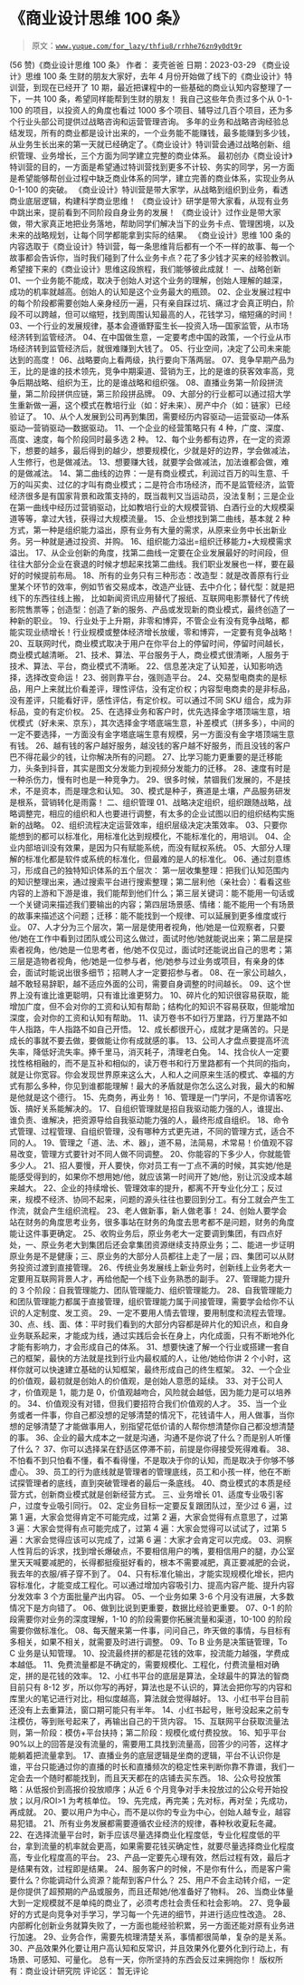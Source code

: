 # 《商业设计思维 100 条》

> 原文：[`www.yuque.com/for_lazy/thfiu8/rrhhe76zn9y0dt9r`](https://www.yuque.com/for_lazy/thfiu8/rrhhe76zn9y0dt9r)

<ne-h2 id="f9ddf3eb" data-lake-id="f9ddf3eb"><ne-heading-ext><ne-heading-anchor></ne-heading-anchor><ne-heading-fold></ne-heading-fold></ne-heading-ext><ne-heading-content><ne-text id="u1532f126">(56 赞)《商业设计思维 100 条》</ne-text></ne-heading-content></ne-h2> <ne-p id="uc8560395" data-lake-id="uc8560395"><ne-text id="u3aa10446">作者： 麦壳爸爸</ne-text></ne-p> <ne-p id="u8d182ea8" data-lake-id="u8d182ea8"><ne-text id="u9f0a35e5">日期：2023-03-29</ne-text></ne-p> <ne-p id="u5ac6a23a" data-lake-id="u5ac6a23a"><ne-text id="u05767a2d">《商业设计》思维 100 条</ne-text></ne-p> <ne-p id="u77d012f9" data-lake-id="u77d012f9"><ne-text id="u887ac02e">生财的朋友大家好，去年 4 月份开始做了线下的《商业设计》特训营，到现在已经开了 10 期，最近把课程中的一些基础的商业认知内容整理了一下，一共 100 条，希望同样能帮到生财的朋友！</ne-text></ne-p> <ne-p id="u64fd4323" data-lake-id="u64fd4323"><ne-text id="u784e041c">我自己这些年负责过多个从 0-1-100 的项目，以投资人的角度也看过 1000 多个项目、辅导过几百个项目，还为多个行业头部公司提供过战略咨询和运营管理咨询。</ne-text></ne-p> <ne-p id="ufead9c15" data-lake-id="ufead9c15"><ne-text id="u58530a5a">多年的业务和战略咨询经验总结发现，所有的商业都是设计出来的，一个业务能不能赚钱，最多能赚到多少钱，从业务生长出来的第一天就已经确定了。《商业设计》特训营会通过战略创新、组织管理、业务增长，三个方面为同学建立完整的商业体系。</ne-text></ne-p> <ne-p id="u67c8e45a" data-lake-id="u67c8e45a"><ne-text id="ucf5787f9">最初创办《商业设计》特训营的目的，一方面是希望通过特训营找到更多不计较、务实的同学，另一方面是希望能够帮创业过程中缺乏商业体系的同学，建立完善的商业体系，实现业务从 0-1-100 的突破。</ne-text></ne-p> <ne-p id="ud5153f54" data-lake-id="ud5153f54"><ne-text id="udf53d794">《商业设计》特训营是带大家学，从战略到组织到业务，看透商业底层逻辑，构建科学商业思维！</ne-text></ne-p> <ne-p id="u5aab4537" data-lake-id="u5aab4537"><ne-text id="u907181f6">《商业设计》研学是带大家看，从现有业务中跳出来，提前看到不同阶段自身业务的发展！</ne-text></ne-p> <ne-p id="u32f310e6" data-lake-id="u32f310e6"><ne-text id="ua0e63659">《商业设计》过作业是带大家做，带大家真正地把业务落地，帮助同学们解决当下的业务卡点、管理困境，以及未来的战略规划，让每个同学都能拿到实际的结果。</ne-text></ne-p> <ne-p id="ua0eee361" data-lake-id="ua0eee361"><ne-text id="u13aeb9ab">《商业设计》思维 100 条的内容选取于《商业设计》特训营，每一条思维背后都有一个不一样的故事、每一个故事都会告诉你，当时我们碰到了什么业务卡点？花了多少钱才买来的经验教训。</ne-text></ne-p> <ne-p id="ucdcea78f" data-lake-id="ucdcea78f"><ne-text id="u0240c4a8">希望接下来的《商业设计》思维这段旅程，我们能够彼此成就！</ne-text></ne-p> <ne-p id="u8129b239" data-lake-id="u8129b239"><ne-text id="u6d389706">一、战略创新</ne-text></ne-p> <ne-p id="u5d9f0c31" data-lake-id="u5d9f0c31"><ne-text id="u7a541123">01、一个业务能不能成，取决于创始人对这个业务的理解，创始人理解的越深，成功的机率就越高。创始人的认知是这个业务最大的瓶颈。</ne-text></ne-p> <ne-p id="ue3b473db" data-lake-id="ue3b473db"><ne-text id="u0311c578">02、企业发展过程中的每个阶段都需要创始人亲身经历一遍，只有亲自踩过坑、痛过才会真正明白，阶段不可以跨越，但可以缩短，找到周围认知最高的人，花钱学习，缩短痛的时间！</ne-text></ne-p> <ne-p id="ubd58613a" data-lake-id="ubd58613a"><ne-text id="u882b377a">03、一个行业的发展规律，基本会遵循野蛮生长—投资入场—国家监管，从市场经济转到监管经济。</ne-text></ne-p> <ne-p id="ueaab9468" data-lake-id="ueaab9468"><ne-text id="ucfb3d240">04、在中国做生意，一定要考虑中国的政策，一个行业从市场经济转到监管经济后，就很难赚到大钱了。</ne-text></ne-p> <ne-p id="u8c9e3a08" data-lake-id="u8c9e3a08"><ne-text id="u6bb73d2e">05、行业空间，决定了公司未来能达到的高度！</ne-text></ne-p> <ne-p id="u9e88c8fd" data-lake-id="u9e88c8fd"><ne-text id="u4657a505">06、战略要向上看两级，执行要向下落两层。</ne-text></ne-p> <ne-p id="u9a6ef223" data-lake-id="u9a6ef223"><ne-text id="u86b27474">07、竞争早期产品为王，比的是谁的技术领先，竞争中期渠道、营销为王，比的是谁的获客效率高，竞争后期战略、组织为王，比的是谁战略和组织强。</ne-text></ne-p> <ne-p id="u403a2416" data-lake-id="u403a2416"><ne-text id="u79ca207d">08、直播业务第一阶段拼流量，第二阶段拼供应链，第三阶段拼品牌。</ne-text></ne-p> <ne-p id="ud2e4bd62" data-lake-id="ud2e4bd62"><ne-text id="u8747aeb7">09、大部分的行业都可以通过招大学生重新做一遍，这个模式在教培行业（如：好未来）、房产中介（如：链家）已经验证了。</ne-text></ne-p> <ne-p id="u52def0b8" data-lake-id="u52def0b8"><ne-text id="ubd15a06c">10、从个人发展到公司再到集团，需要经历内容驱动—运营驱动—体系驱动—营销驱动—数据驱动。</ne-text></ne-p> <ne-p id="u43965ac8" data-lake-id="u43965ac8"><ne-text id="uc9c1b2ec">11、一个企业的经营策略只有 4 种，广度、深度、高度、速度，每个阶段同时最多选 2 种。</ne-text></ne-p> <ne-p id="uab0f7a5a" data-lake-id="uab0f7a5a"><ne-text id="ub4cda5a8">12、每个业务都有边界，在一定的资源下，想要的越多，最后得到的越少，想要规模化，少就是好的边界，学会做减法，人生修行，也是做减法。</ne-text></ne-p> <ne-p id="u8231a87f" data-lake-id="u8231a87f"><ne-text id="u3704a68d">13、想要赚大钱，就要学会做减法，加法谁都会做，难的是做减法。</ne-text></ne-p> <ne-p id="uf87604f0" data-lake-id="uf87604f0"><ne-text id="u7f2a21f1">14、第二曲线的边界：一是有商业模式，利润过百万的叫生意、千万的叫买卖、过亿的才叫有商业模式；二是符合市场经济，而不是监管经济，监管经济很多是有国家背景和政策支持的，既当裁判又当运动员，没法复制；三是企业在第一曲线中经历过营销驱动，比如教培行业的大规模营销、白酒行业的大规模渠道等等，拿过大钱，获得过大规模流量。</ne-text></ne-p> <ne-p id="ue8137435" data-lake-id="ue8137435"><ne-text id="u1330672e">15、企业想找到第二曲线，基本就 2 种方式，第一种是组织能力溢出，原有业务有大量的需求，从原来业务中长出新业务。另一种就是通过投资、并购。</ne-text></ne-p> <ne-p id="u3dbbfbca" data-lake-id="u3dbbfbca"><ne-text id="u62aa560a">16、组织能力溢出=组织迁移能力+大规模需求溢出。</ne-text></ne-p> <ne-p id="u4fc94931" data-lake-id="u4fc94931"><ne-text id="ud3b43d6b">17、从企业创新的角度，找第二曲线一定要在企业发展最好的时间段，但往往大部分企业在衰退的时候才想起来找第二曲线。我们职业发展也一样，要在最好的时候提前布局。</ne-text></ne-p> <ne-p id="u61c49aaa" data-lake-id="u61c49aaa"><ne-text id="ub2eb41f9">18、所有的业务只有三种形态：改造型：就是改善原有行业里某个环节的效率，例如节省交易成本，改造产业链、去中介化；替代型：就是把线下的东西往线上搬， 比如新闻资讯应用替代了报纸、互联网电影票替代了传统影院售票等；创造型：创造了新的服务、产品或发现新的商业模式，最终创造了一种新的职业。</ne-text></ne-p> <ne-p id="ue6c3c5f3" data-lake-id="ue6c3c5f3"><ne-text id="ub021e3cc">19、行业处于上升期，非零和博弈，不管企业有没有竞争战略，都能实现业绩增长！行业规模或整体经济增长放缓，零和博弈，一定要有竞争战略！</ne-text></ne-p> <ne-p id="ub1155766" data-lake-id="ub1155766"><ne-text id="ufea274e1">20、互联网时代，商业模式取决于用户在你平台上的停留时间，停留时间越长，商业模式越清晰。</ne-text></ne-p> <ne-p id="ud0472448" data-lake-id="ud0472448"><ne-text id="ufb6bde6c">21、技术、算法、平台服务于人，商业模式很清晰，人服务于技术、算法、平台，商业模式不清晰。</ne-text></ne-p> <ne-p id="u1409c853" data-lake-id="u1409c853"><ne-text id="u86d600e2">22、信息差决定了认知差，认知影响选择，选择改变命运！</ne-text></ne-p> <ne-p id="u88285f6f" data-lake-id="u88285f6f"><ne-text id="u4536118d">23、弱则靠平台，强则造平台。</ne-text></ne-p> <ne-p id="u60b84122" data-lake-id="u60b84122"><ne-text id="u385aab73">24、交易型电商卖的是标品，用户上来就比价看差评，理性评估，没有定价权；内容型电商卖的是非标品，没有差评，只能看好评，感性评估，有定价权。可以通过不同 SKU 组合，成为非标品，变的有定价权。</ne-text></ne-p> <ne-p id="ub6982762" data-lake-id="ub6982762"><ne-text id="u4b3cca7a">25、在选择业务和客户时，优先选择金字塔顶端生意，培优模式（好未来、京东），其次选择金字塔底端生意，补差模式（拼多多），中间的一定不要选择，一方面没有金字塔底端生意有规模，另一方面没有金字塔顶端生意有钱。</ne-text></ne-p> <ne-p id="u2ada079a" data-lake-id="u2ada079a"><ne-text id="u75e2523f">26、越有钱的客户越好服务，越没钱的客户越不好服务，而且没钱的客户巴不得花最少的钱，让你解决所有的问题。</ne-text></ne-p> <ne-p id="u00227ceb" data-lake-id="u00227ceb"><ne-text id="u14266119">27、比学习能力更重要的是迁移能力，头条到抖音，其实是图文分发能力到视频分发能力的迁移。</ne-text></ne-p> <ne-p id="u4f4fd81c" data-lake-id="u4f4fd81c"><ne-text id="u765d56e2">28、速度有时是一种杀伤力，慢有时也是一种竞争力。</ne-text></ne-p> <ne-p id="u22d47b59" data-lake-id="u22d47b59"><ne-text id="u4cc83675">29、很多时候，禁锢我们发展的，不是技术，不是资本，而是理念和认知。</ne-text></ne-p> <ne-p id="ud136f841" data-lake-id="ud136f841"><ne-text id="uf3460fe9">30、模式是种子，赛道是土壤，产品服务研发是根系，营销转化是雨露！</ne-text></ne-p> <ne-p id="u42904c7d" data-lake-id="u42904c7d"><ne-text id="u94cf8d4d">二、组织管理</ne-text> <ne-text id="u3d369cae">01、战略决定组织，组织跟随战略，战略调整完，相应的组织和人也要进行调整，有太多的企业试图以旧的组织结构实施新的战略。</ne-text></ne-p> <ne-p id="u1de1710d" data-lake-id="u1de1710d"><ne-text id="u438a9477">02、组织流程决定运营效率，组织层级决定决策效率。</ne-text></ne-p> <ne-p id="u13fda41a" data-lake-id="u13fda41a"><ne-text id="u0a45dc30">03、只要你能想到的都可以标准化，用标准化达到规模化，不能标准化的，用培训。</ne-text></ne-p> <ne-p id="ub95fafa3" data-lake-id="ub95fafa3"><ne-text id="u032a7054">04、企业内部培训没有效果，是因为只有赋能系统，而没有赋权系统。</ne-text></ne-p> <ne-p id="ucf69c61a" data-lake-id="ucf69c61a"><ne-text id="uf935d561">05、大部分人理解的标准化都是软件或系统的标准化，但最难的是人的标准化。</ne-text></ne-p> <ne-p id="u0e9af189" data-lake-id="u0e9af189"><ne-text id="u2eb8b0bf">06、通过刻意练习，形成自己的独特知识体系的五个层次： 第一层收集整理：把我们认知范围内的知识整理出来，通过搜索平台进行搜索整理；第二层利他（亲社会）：看看这些内容的上游和下游是谁，我们能帮到他们什么；第三层关键词：能不能用一句话或一个关键词来描述我们要输出的内容；第四层场景感、情绪：能不能用一个有场景的故事来描述这个问题；迁移：能不能找到一个规律、可以延展到更多维度或行业。</ne-text></ne-p> <ne-p id="u4216508b" data-lake-id="u4216508b"><ne-text id="u9e2a64ef">07、人才分为三个层次，第一层是使用者视角，他/她是一位观察者，只要他/她在工作中看到过团队或公司这么做过，面试时他/她就能说出来；第二层是探索者视角，他/她是一位思考者，他/她不仅见过，面试时还能说出自己的思考；第三层是造物者视角，他/她是一位参与者，他/她参与过业务或项目，有亲身的体会，面试时能说出很多细节；招聘人才一定要招参与者。</ne-text></ne-p> <ne-p id="u506a6c25" data-lake-id="u506a6c25"><ne-text id="u64b0d82d">08、在一家公司越久，越不敢轻易辞职，越不适应外面的公司，需要自身调整的时间越长。</ne-text></ne-p> <ne-p id="u3a7693af" data-lake-id="u3a7693af"><ne-text id="u1f71fb59">09、这个世界上没有谁比谁更聪明，只有谁比谁更努力。</ne-text></ne-p> <ne-p id="u3f7115ee" data-lake-id="u3f7115ee"><ne-text id="ud972d353">10、碎片化的知识很容易获取，能增加广度，但不会对你的工资和认知有帮助；结构化的知识不容易获取，但能增加深度，会对你的工资和认知有帮助。</ne-text></ne-p> <ne-p id="uc7fb0b0f" data-lake-id="uc7fb0b0f"><ne-text id="u4fa6f6ad">11、读万卷书不如行万里路，行万里路不如牛人指路，牛人指路不如自己开悟。</ne-text></ne-p> <ne-p id="u7d1b989c" data-lake-id="u7d1b989c"><ne-text id="u66099d12">12、成长都很开心，成就才是痛苦的。只是成长的事就不要去做，要做能让你有成就感的事。</ne-text></ne-p> <ne-p id="u4158b2e9" data-lake-id="u4158b2e9"><ne-text id="u05576a4c">13、公司人才盘点要提高坏流失率，降低好流失率。捧千里马，消灭耗子，清理老白兔。</ne-text></ne-p> <ne-p id="u70ab6b01" data-lake-id="u70ab6b01"><ne-text id="uc6588cfe">14、找合伙人一定要找性格相融的，而不是互补和相似的，读万卷书和行万里路都有一个共同的指向，就是让你宽容。你会发现世界原来这么大，人和人之间原来生活的模式、幸福的方式有那么多种，你见到谁都能理解！最大的矛盾就是你怎么这么对我，最大的和解是他就是这个德行。</ne-text></ne-p> <ne-p id="uc2f922e3" data-lake-id="uc2f922e3"><ne-text id="u9f83647e">15、先商务，再业务！</ne-text></ne-p> <ne-p id="u7aba4905" data-lake-id="u7aba4905"><ne-text id="ua285d62a">16、管理是一门学问，不是你请客吃饭、搞好关系能解决的。</ne-text></ne-p> <ne-p id="u862a431a" data-lake-id="u862a431a"><ne-text id="u1d3d34f6">17、自组织管理就是招自我驱动能力强的人，谁提出、谁负责、谁解决，把资源导给自我驱动能力强的人，最终形成自组织。</ne-text></ne-p> <ne-p id="ue82a12d4" data-lake-id="ue82a12d4"><ne-text id="u3ae7d767">18、命令式管理、过程管理、自组织管理，没有哪种方式更先进，不同的管理方式，适合不同的人。</ne-text></ne-p> <ne-p id="u519f4b30" data-lake-id="u519f4b30"><ne-text id="u89dcfa35">19、管理之「道、法、术、器」，道不易，法简易，术常易！价值观不容易改变，管理方式要针对不同人做不同调整。</ne-text></ne-p> <ne-p id="u076b8bd0" data-lake-id="u076b8bd0"><ne-text id="u96e94d25">20、你能容的下多少人，你就能管多少人。</ne-text></ne-p> <ne-p id="ueda11e4e" data-lake-id="ueda11e4e"><ne-text id="ue1795a3a">21、招人要慢，开人要快，你对员工有一丁点不满的时候，其实她/他是能感受得到的，如果你不想用她/他，就应该第一时间开了她/他，别让沉没成本越来越大。</ne-text></ne-p> <ne-p id="u9e22d30b" data-lake-id="u9e22d30b"><ne-text id="ud7c3e2fb">22、企业的持续增长、管理效率的提升，都离不开专业化分工；反过来，规模不经济、协同不起来，问题的源头往往也要回到分工。有分工就会产生工作流，就会产生组织流程。</ne-text></ne-p> <ne-p id="u6f0aa21c" data-lake-id="u6f0aa21c"><ne-text id="ud079f462">23、老人做新事，新人做老事！</ne-text></ne-p> <ne-p id="ub035d253" data-lake-id="ub035d253"><ne-text id="u5204bec1">24、创始人要学会站在财务的角度思考业务，很多事站在财务的角度去思考都不是问题，财务的角度能让这件事更确定。</ne-text></ne-p> <ne-p id="ucf50e9a6" data-lake-id="ucf50e9a6"><ne-text id="u5906d770">25、收购业务后，原业务老大一定要调到集团，有四点好处，一、原业务老大到集团后还会拿集团资源继续支持原业务；二、能进一步证明原业务是不是健康；三、原业务的大部分人员都往上走了一层；四、集团可以从财务投资过渡到直接管理。</ne-text></ne-p> <ne-p id="u540f8d20" data-lake-id="u540f8d20"><ne-text id="u338b9073">26、传统业务发展线上新业务时，创新线上业务老大一定要用互联网背景人才，再给他配一个线下业务熟悉的副手。</ne-text></ne-p> <ne-p id="u17f9d76c" data-lake-id="u17f9d76c"><ne-text id="u32a90e7d">27、管理能力提升的 3 个阶段：自我管理能力、团队管理能力、组织管理能力。</ne-text> <ne-text id="u3ac232f4">28、自我管理能力和团队管理能力都属于直接管理，组织管理能力属于间接管理，需要学会给你不认识的人定制度、发工资。</ne-text></ne-p> <ne-p id="u94c81ad2" data-lake-id="u94c81ad2"><ne-text id="uebb82805">29、一定不要用人情去管理，要用制度和流程去管理。</ne-text></ne-p> <ne-p id="u774303e9" data-lake-id="u774303e9"><ne-text id="u3b1e24f9">30、点、线、面、体：平时我们看到的大部分内容都是碎片化的知识点，和自身业务联系起来，才能成为线，通过实践后会长在身上，内化成面，只有不断地外化才能有影响力，才会形成自己的体系。</ne-text></ne-p> <ne-p id="uea0b843c" data-lake-id="uea0b843c"><ne-text id="u1396bac4">31、想要快速了解一个行业或搭建一套自己的框架，最快的方法就是找到行业内最权威的人，让他/她给你讲 2 个小时，这样你就可以快速建立基础的认知框架，最终形成自己的终生框架。</ne-text></ne-p> <ne-p id="uc82cf628" data-lake-id="uc82cf628"><ne-text id="u0e2f4a46">32、一个企业的价值观，最初就是创始人的价值观，是创始人意愿的延续。</ne-text></ne-p> <ne-p id="ueb03eb7d" data-lake-id="ueb03eb7d"><ne-text id="uf5a7f521">33、对于公司人才，价值观是 1，能力是 0，价值观越吻合，风险就会越低，因为能力是可以培养的。</ne-text></ne-p> <ne-p id="ud7bab4e2" data-lake-id="ud7bab4e2"><ne-text id="uccb18abf">34、价值观没有对错，但我们要招符合我们价值观的人才。</ne-text></ne-p> <ne-p id="u8ce5f4e3" data-lake-id="u8ce5f4e3"><ne-text id="ua7676129">35、当一个业务或者一件事，你自己都没想的足够清楚的情况下，花钱请牛人，用人做事，当你想的足够清楚了才能做事用人，别指望花低价请的人帮你想清楚你自己都没想清楚的事。</ne-text></ne-p> <ne-p id="u6fe17179" data-lake-id="u6fe17179"><ne-text id="u3206b319">36、企业的最大成本之一就是沟通，沟通不是你说了什么？而是别人听懂了什么？</ne-text> <ne-text id="u12ce953a">37、你可以选择呆在舒适区停滞不前，前提是你得接受死得难看。</ne-text></ne-p> <ne-p id="ud0f3bf1f" data-lake-id="ud0f3bf1f"><ne-text id="u1cfea6b0">38、不怕看不到只怕看不懂，看不看得懂，不是取决于你的认知，而是取决于你够不够虚心。</ne-text></ne-p> <ne-p id="u04b79879" data-lake-id="u04b79879"><ne-text id="uc15f3bb5">39、员工的行为底线就是管理者的管理底线，员工和小孩一样，他在不断试探管理者的底线，直到突破管理者的最后一条底线。</ne-text></ne-p> <ne-p id="u00782580" data-lake-id="u00782580"><ne-text id="u78f2dd2c">40、商业模式的本质是经营方式，创新商业模式就是创新经营方式。</ne-text></ne-p> <ne-p id="u287c36f0" data-lake-id="u287c36f0"><ne-text id="u2cad31fa">三、业务增长</ne-text></ne-p> <ne-p id="u5504c07d" data-lake-id="u5504c07d"><ne-text id="u23f297af">01、适度专业吸引客户，过度专业吸引同行。</ne-text></ne-p> <ne-p id="u763b4df0" data-lake-id="u763b4df0"><ne-text id="uf0f2c09e">02、定业务目标一定要反复跟团队过，至少过 6 遍，过第 1 遍，大家会觉得肯定不可能完成，过第 2 遍，大家会觉得有点意思了，过第 3 遍：大家会觉得有点可能完成了，过第 4 遍：大家会觉得可以试试了，过第 5 遍：大家会觉得应该可以完成了，过第 6 遍：大家才会肯定可以完成。</ne-text></ne-p> <ne-p id="u8d978b2d" data-lake-id="u8d978b2d"><ne-text id="ue67c5987">03、洞察人性背后的诉求，找到增长爆破点，不要相信用户的嘴，要相信用户的腿，办公室里天天喊要减肥的，长得都挺瘦挺好看的，根本不需要减肥，真正要减肥的会说，我去年的衣服/裤子穿不到了。</ne-text></ne-p> <ne-p id="u49b909a6" data-lake-id="u49b909a6"><ne-text id="ub47dcf60">04、只有标准化输出，才能实现规模化增长，把内容标准化，才能变成工程化。可以通过增加内容吸引力、提高内容产能、提升内容分发效率 3 个方面批量产出内容。</ne-text></ne-p> <ne-p id="ua52747a9" data-lake-id="ua52747a9"><ne-text id="u8a8567a1">05、一个业务如果 3-6 个月没有进展，大多数情况下是方向错了。</ne-text></ne-p> <ne-p id="ud2434754" data-lake-id="ud2434754"><ne-text id="ua6ccf5c5">06、做到比说到更重要，数据比经验更重要。</ne-text></ne-p> <ne-p id="u5fc639a1" data-lake-id="u5fc639a1"><ne-text id="u13d73515">07、0-1 的阶段需要你对业务的深度理解，1-10 的阶段需要你拓展流量和渠道，10-100 的阶段需要你做标准化。</ne-text></ne-p> <ne-p id="ua9e26a1c" data-lake-id="ua9e26a1c"><ne-text id="u6d52ac2e">08、每天醒来第一件事，问问自己，昨天做的事情，与目标有多相关，如果不相关，就需要及时进行调整。</ne-text></ne-p> <ne-p id="ub143577b" data-lake-id="ub143577b"><ne-text id="uc693283a">09、To B 业务是决策链管理，To C 业务是认知管理。</ne-text></ne-p> <ne-p id="ueeb74bb2" data-lake-id="ueeb74bb2"><ne-text id="u17654ce8">10、投流最终拼的都是花钱的效率，投流能力越强，学费成本越低。</ne-text></ne-p> <ne-p id="uc98c0962" data-lake-id="uc98c0962"><ne-text id="ube7de911">11、免费流量都是不确定的，需要规模化、工程化，付费流量相对确定，拼的是花钱的效率。</ne-text></ne-p> <ne-p id="ufdb7da6c" data-lake-id="ufdb7da6c"><ne-text id="ue92985cd">12、小红书平台的底层是算法，全球最牛的算法的智商目前只有 8-12 岁，所以你写的再好，算法也是不认识的，算法会把你写的内容和库里火的笔记进行对比，相似度越高，算法就会觉得越好。</ne-text></ne-p> <ne-p id="u63b3ccd4" data-lake-id="u63b3ccd4"><ne-text id="u9641f65d">13、小红书平台目前还没有上去重算法，窗口期可能只有半年。</ne-text></ne-p> <ne-p id="u62a141e4" data-lake-id="u62a141e4"><ne-text id="u26b65204">14、小红书起号，账号没起来之前专注模仿，等到账号起来了，再输出自己的干货内容。</ne-text></ne-p> <ne-p id="uf3ae0e59" data-lake-id="uf3ae0e59"><ne-text id="u91216111">15、互联网平台获取流量法则，第一阶段：模仿+平台扶持；第二阶段：规模化或付费投放。</ne-text></ne-p> <ne-p id="ue422f644" data-lake-id="ue422f644"><ne-text id="u41384f70">16、知乎平台 90%以上的回答是没有流量的，需要用工具找到流量高，回答少的问答，这样才能躺着把流量拿到。</ne-text></ne-p> <ne-p id="uae936326" data-lake-id="uae936326"><ne-text id="u3c09eac8">17、直播业务的底层逻辑是坐商的逻辑，平台不认识你是谁，平台只能通过你的直播的时长和直播频次的稳定性来判断你靠不靠谱，我们一定会去一个随时都能找到，而且天天都在的店铺去买东西。</ne-text></ne-p> <ne-p id="ubf39cf19" data-lake-id="ubf39cf19"><ne-text id="u43eadf94">18、公众号投放策略：从低报价到高报价投放顺序；从近 6 个月竞争对手未投放过的公众号开始投放；以月/ROI>1 为考核单位。</ne-text></ne-p> <ne-p id="u113a0248" data-lake-id="u113a0248"><ne-text id="u706951e6">19、先完成，再完美；先对标，再对垒；先成功，再成就。</ne-text></ne-p> <ne-p id="uead3c43b" data-lake-id="uead3c43b"><ne-text id="ue4af2138">20、要以用户为中心，而不是以你的专业为中心，创始人越专业，越容易犯错。</ne-text></ne-p> <ne-p id="u2905ef52" data-lake-id="u2905ef52"><ne-text id="u639d52bc">21、所有业务发展都需要遵循农业经济的规律，春种秋收夏耘冬藏。</ne-text></ne-p> <ne-p id="u039b0ea4" data-lake-id="u039b0ea4"><ne-text id="u801342b7">22、在选择流量平台时，新手应该尽量选择商业化程度低，专业化程度低的平台，拿到流量的机率就会更高，如果需要花钱买确定性，就要尽量选择商业化程度高，专业化程度高的平台。</ne-text></ne-p> <ne-p id="uf6d3bb28" data-lake-id="uf6d3bb28"><ne-text id="u38a41e2b">23、产品一定要先心理有效，然后过程有效，最后才是结果有效，过程即是结果。</ne-text></ne-p> <ne-p id="u32f886b9" data-lake-id="u32f886b9"><ne-text id="uc8189b54">24、服务客户的时候，不是你有什么，而是客户需要什么？你能调动什么资源？能帮到客户什么？</ne-text></ne-p> <ne-p id="uf923f428" data-lake-id="uf923f428"><ne-text id="u8fa6a93c">25、用户不会主动转介绍，一定是你提供了超预期的产品或服务，而且还帮她/他准备好了物料。</ne-text></ne-p> <ne-p id="u39d0e1f6" data-lake-id="u39d0e1f6"><ne-text id="u5771172d">26、当商业体量大到一定规模就不是单纯的商业了，必须考虑社会责任和社会影响。</ne-text></ne-p> <ne-p id="u0c6e41c0" data-lake-id="u0c6e41c0"><ne-text id="u3fb3d44c">27、竞争最好的方式是向竞争对手学习，学习每一个先进的细节，并进行适应性改造。</ne-text></ne-p> <ne-p id="ua22a5141" data-lake-id="ua22a5141"><ne-text id="u1eafbd2a">28、内部孵化创新业务就算失败了，一方面也能经验积累，另一方面还能对原有业务进行加速。</ne-text></ne-p> <ne-p id="u5e11764d" data-lake-id="u5e11764d"><ne-text id="u6b4479fe">29、业务合作，需要先梳理清楚关系，事情都很简单，复杂的是关系。</ne-text></ne-p> <ne-p id="ub00ed36d" data-lake-id="ub00ed36d"><ne-text id="uff7658a7">30、产品效果外化要让用户高认知和反常识，并且效果外化要外化到行动上，有场景、可感知、可量化。</ne-text></ne-p> <ne-p id="uf98d6a22" data-lake-id="uf98d6a22"><ne-text id="u78ed1a23">总有一天，你所坚持的东西会反过来拥抱你！</ne-text></ne-p> <ne-p id="u8b9dfe37" data-lake-id="u8b9dfe37"><ne-text id="u853e20dc">版权所有：商业设计研究院</ne-text></ne-p> <ne-hole id="u4e23b2cb" data-lake-id="u4e23b2cb"><ne-card data-card-name="hr" data-card-type="block" id="GzESq" data-event-boundary="card"><ne-p id="u6f6a1025" data-lake-id="u6f6a1025"><ne-text id="u550ec939">评论区：</ne-text></ne-p> <ne-p id="u808538ff" data-lake-id="u808538ff"><ne-text id="u85523a77">暂无评论</ne-text></ne-p></ne-card></ne-hole>